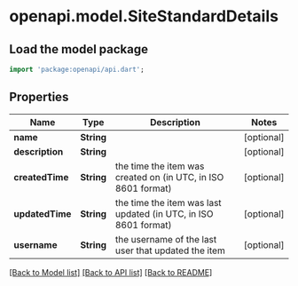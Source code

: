 # openapi.model.SiteStandardDetails

## Load the model package
```dart
import 'package:openapi/api.dart';
```

## Properties
Name | Type | Description | Notes
------------ | ------------- | ------------- | -------------
**name** | **String** |  | [optional] 
**description** | **String** |  | [optional] 
**createdTime** | **String** | the time the item was created on (in UTC, in ISO 8601 format) | [optional] 
**updatedTime** | **String** | the time the item was last updated (in UTC, in ISO 8601 format) | [optional] 
**username** | **String** | the username of the last user that updated the item | [optional] 

[[Back to Model list]](../README.md#documentation-for-models) [[Back to API list]](../README.md#documentation-for-api-endpoints) [[Back to README]](../README.md)


